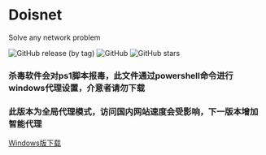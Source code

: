 # Doisnet
Solve any network problem

<img alt="GitHub release (by tag)" src="https://img.shields.io/github/downloads/dodois/Doisnet/v0.0.1/total?style=flat-square">&nbsp;<img alt="GitHub" src="https://img.shields.io/github/license/dodois/Doisnet?style=flat-square">&nbsp;<img alt="GitHub stars" src="https://img.shields.io/github/stars/dodois/Doisnet?style=flat-square">

### 杀毒软件会对ps1脚本报毒，此文件通过powershell命令进行windows代理设置，介意者请勿下载

### 此版本为全局代理模式，访问国内网站速度会受影响，下一版本增加智能代理

[Windows版下载](https://github.com/dodois/Doisnet/releases/download/v0.0.1/doisnet-0.0.1.Setup.exe)
